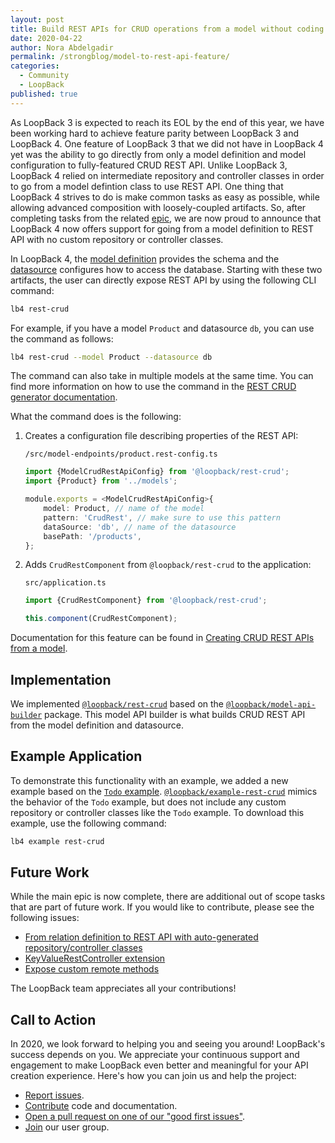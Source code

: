 ```yaml
---
layout: post
title: Build REST APIs for CRUD operations from a model without coding
date: 2020-04-22 
author: Nora Abdelgadir
permalink: /strongblog/model-to-rest-api-feature/
categories:
  - Community
  - LoopBack
published: true
---
```


As LoopBack 3 is expected to reach its EOL by the end of this year, we have been working hard to achieve feature parity between LoopBack 3 and LoopBack 4. One feature of LoopBack 3 that we did not have in LoopBack 4 yet was the ability to go directly from only a model definition and model configuration to fully-featured CRUD REST API. Unlike LoopBack 3, LoopBack 4 relied on intermediate repository and controller classes in order to go from a model defintion class to use REST API. One thing that LoopBack 4 strives to do is make common tasks as easy as possible, while allowing advanced composition with loosely-coupled artifacts. So, after completing tasks from the related [epic](https://github.com/strongloop/loopback-next/issues/2036), we are now proud to announce that LoopBack 4 now offers support for going from a model definition to REST API with no custom repository or controller classes. 

<!--more-->

In LoopBack 4, the [model definition](https://loopback.io/doc/en/lb4/Model.html) provides the schema and the [datasource](https://loopback.io/doc/en/lb4/DataSources.html) configures how to access the database. Starting with these two artifacts, the user can directly expose REST API by using the following CLI command:

```sh
lb4 rest-crud
```

For example, if you have a model `Product` and datasource `db`, you can use the command as follows:

```sh
lb4 rest-crud --model Product --datasource db
```

The command can also take in multiple models at the same time. You can find more information on how to use the command in the [REST CRUD generator documentation](https://loopback.io/doc/en/lb4/Rest-Crud-generator.html).

What the command does is the following:

1) Creates a configuration file describing properties of the REST API:

    `/src/model-endpoints/product.rest-config.ts`

    ```ts
    import {ModelCrudRestApiConfig} from '@loopback/rest-crud';
    import {Product} from '../models';

    module.exports = <ModelCrudRestApiConfig>{
        model: Product, // name of the model
        pattern: 'CrudRest', // make sure to use this pattern
        dataSource: 'db', // name of the datasource
        basePath: '/products',
    };
    ```

2) Adds `CrudRestComponent` from `@loopback/rest-crud` to the application:

    `src/application.ts`

    ```ts
    import {CrudRestComponent} from '@loopback/rest-crud';
    ```

    ```ts
    this.component(CrudRestComponent);
    ```

Documentation for this feature can be found in [Creating CRUD REST APIs from a model](https://loopback.io/doc/en/lb4/Creating-crud-rest-apis.html). 

## Implementation

We implemented [`@loopback/rest-crud`](https://github.com/strongloop/loopback-next/tree/master/packages/rest-crud) based on the [`@loopback/model-api-builder`](https://github.com/strongloop/loopback-next/tree/master/packages/model-api-builder) package. This model API builder is what builds CRUD REST API from the model definition and datasource.

## Example Application

To demonstrate this functionality with an example, we added a new example based on the [`Todo` example](https://github.com/strongloop/loopback-next/tree/master/examples/todo). [`@loopback/example-rest-crud`](https://github.com/strongloop/loopback-next/tree/master/examples/rest-crud) mimics the behavior of the `Todo` example, but does not include any custom repository or controller classes like the `Todo` example. To download this example, use the following command:

```sh
lb4 example rest-crud
```

## Future Work

While the main epic is now complete, there are additional out of scope tasks that are part of future work. If you would like to contribute, please see the following issues:

- [From relation definition to REST API with auto-generated repository/controller classes](https://github.com/strongloop/loopback-next/issues/2483)
- [KeyValueRestController extension](https://github.com/strongloop/loopback-next/issues/2737)
- [Expose custom remote methods](https://github.com/strongloop/loopback-next/issues/2482)

The LoopBack team appreciates all your contributions!

## Call to Action

In 2020, we look forward to helping you and seeing you around! LoopBack's success depends on you. We appreciate your continuous support and engagement to make LoopBack even better and meaningful for your API creation experience. Here's how you can join us and help the project:

- [Report issues](https://github.com/strongloop/loopback-next/issues).
- [Contribute](https://github.com/strongloop/loopback-next/blob/master/docs/CONTRIBUTING.md) code and documentation.
- [Open a pull request on one of our "good first issues"](https://github.com/strongloop/loopback-next/labels/good%20first%20issue).
- [Join](https://github.com/strongloop/loopback-next/issues/110) our user group.
